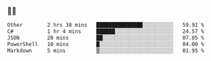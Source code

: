 ### 👨‍💻

<!--START_SECTION:waka-->

```txt
Other        2 hrs 38 mins   ███████████████░░░░░░░░░░   59.91 %
C#           1 hr 4 mins     ██████░░░░░░░░░░░░░░░░░░░   24.57 %
JSON         20 mins         ██░░░░░░░░░░░░░░░░░░░░░░░   07.85 %
PowerShell   10 mins         █░░░░░░░░░░░░░░░░░░░░░░░░   04.00 %
Markdown     5 mins          ▒░░░░░░░░░░░░░░░░░░░░░░░░   01.95 %
```

<!--END_SECTION:waka-->
